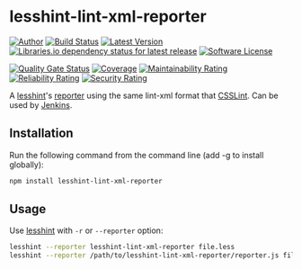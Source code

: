 # lesshint-lint-xml-reporter

[![Author][ico-twitter]][link-twitter]
[![Build Status][ico-ghactions]][link-ghactions]
[![Latest Version][ico-version]][link-npm]
[![Libraries.io dependency status for latest release][ico-dependencies]](package.json)
[![Software License][ico-license]](LICENSE)

[![Quality Gate Status][ico-sonarcloud-gate]][link-sonarcloud-gate]
[![Coverage][ico-sonarcloud-coverage]][link-sonarcloud-coverage]
[![Maintainability Rating][ico-sonarcloud-maintainability]][link-sonarcloud-maintainability]
[![Reliability Rating][ico-sonarcloud-reliability]][link-sonarcloud-reliability]
[![Security Rating][ico-sonarcloud-security]][link-sonarcloud-security]

A [lesshint](https://github.com/lesshint/lesshint)'s [reporter](https://github.com/lesshint/lesshint/blob/master/lib/lesshint.js#reporters) using the same lint-xml format that [CSSLint](https://github.com/CSSLint/csslint). Can be used by [Jenkins](https://jenkins.io/).

## Installation

Run the following command from the command line (add -g to install globally):

```bash
npm install lesshint-lint-xml-reporter
```

## Usage

Use [lesshint](https://github.com/lesshint/lesshint) with `-r` or `--reporter` option:

```bash
lesshint --reporter lesshint-lint-xml-reporter file.less
lesshint --reporter /path/to/lesshint-lint-xml-reporter/reporter.js file.less
```

[ico-twitter]: https://img.shields.io/static/v1?label=Author&message=llaumgui&color=50ABF1&logo=twitter&style=flat-square
[link-twitter]: https://twitter.com/llaumgui
[ico-ghactions]: https://img.shields.io/github/workflow/status/llaumgui/lesshint-lint-xml-reporter/Tests?style=flat-square&logo=github&label=Tests
[link-ghactions]: https://github.com/llaumgui/lesshint-lint-xml-reporter/actions
[ico-version]: https://img.shields.io/npm/v/lesshint-lint-xml-reporter?include_prereleases&label=Package%20version&style=flat-square&logo=npm
[link-npm]: https://www.npmjs.com/package/lesshint-lint-xml-reporter
[ico-license]: https://img.shields.io/github/license/llaumgui/lesshint-lint-xml-reporter?style=flat-square
[ico-sonarcloud-gate]: https://sonarcloud.io/api/project_badges/measure?branch=main&project=llaumgui-github%3Alesshint-lint-xml-reporter&metric=alert_status
[link-sonarcloud-gate]: https://sonarcloud.io/dashboard?id=llaumgui-github%3Alesshint-lint-xml-reporter&branch=main
[ico-sonarcloud-coverage]: https://sonarcloud.io/api/project_badges/measure?project=llaumgui-github%3Alesshint-lint-xml-reporter&metric=coverage
[link-sonarcloud-coverage]: https://sonarcloud.io/dashboard?id=llaumgui-github%3Alesshint-lint-xml-reporter
[ico-sonarcloud-maintainability]: https://sonarcloud.io/api/project_badges/measure?project=llaumgui-github%3Alesshint-lint-xml-reporter&metric=sqale_rating
[link-sonarcloud-maintainability]: https://sonarcloud.io/dashboard?id=llaumgui-github%3Alesshint-lint-xml-reporter
[ico-sonarcloud-reliability]: https://sonarcloud.io/api/project_badges/measure?project=llaumgui-github%3Alesshint-lint-xml-reporter&metric=reliability_rating
[link-sonarcloud-reliability]: https://sonarcloud.io/dashboard?id=llaumgui-github%3Alesshint-lint-xml-reporter
[ico-sonarcloud-security]: https://sonarcloud.io/api/project_badges/measure?project=llaumgui-github%3Alesshint-lint-xml-reporter&metric=security_rating
[link-sonarcloud-security]: https://sonarcloud.io/dashboard?id=llaumgui-github%3Alesshint-lint-xml-reporter
[ico-dependencies]: https://img.shields.io/librariesio/release/npm/lesshint-lint-xml-reporter?style=flat-square
